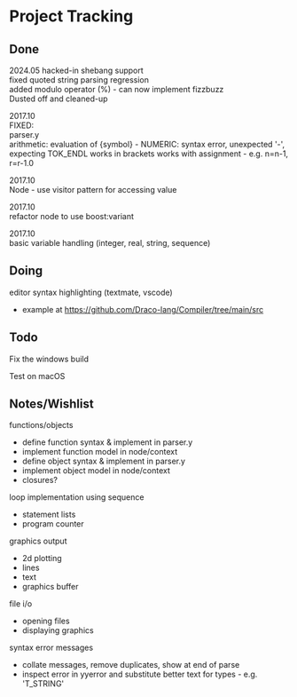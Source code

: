 # Project Tracking

## Done

2024.05
hacked-in shebang support  
fixed quoted string parsing regression  
added modulo operator (%) - can now implement fizzbuzz  
Dusted off and cleaned-up

2017.10  
FIXED:  
parser.y  
arithmetic: evaluation of {symbol} - NUMERIC: syntax error, unexpected '-', expecting TOK_ENDL
works in brackets
works with assignment - e.g. n=n-1, r=r-1.0

2017.10  
Node - use visitor pattern for accessing value

2017.10  
refactor node to use boost:variant

2017.10  
basic variable handling (integer, real, string, sequence)

## Doing

editor syntax highlighting (textmate, vscode)  
- example at <https://github.com/Draco-lang/Compiler/tree/main/src>

## Todo

Fix the windows build

Test on macOS

## Notes/Wishlist

functions/objects  
- define function syntax & implement in parser.y
- implement function model in node/context
- define object syntax & implement in parser.y
- implement object model in node/context
- closures?

loop implementation using sequence  
- statement lists
- program counter

graphics output  
- 2d plotting
- lines
- text
- graphics buffer

file i/o
- opening files
- displaying graphics

syntax error messages
- collate messages, remove duplicates, show at end of parse
- inspect error in yyerror and substitute better text for types - e.g. 'T_STRING'

